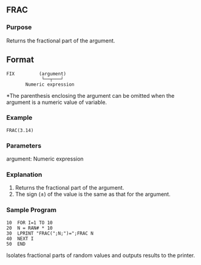 ## FRAC

### Purpose
Returns the fractional part of the argument.

## Format
```basic
FIX         (argument)
             └──┬───┘ 
       Numeric expression
```
*The parenthesis enclosing the argument can be omitted when the argument
is a numeric value of variable.

### Example
```basic
FRAC(3.14)
```

### Parameters
argument: Numeric expression

### Explanation
1. Returns the fractional part of the argument.
2. The sign (±) of the value is the same as that for the argument.

### Sample Program
```basic
10  FOR I=1 TO 10
20  N = RAN# * 10
30  LPRINT "FRAC(";N;")=";FRAC N
40  NEXT I
50  END
```
Isolates fractional parts of random values and outputs results to the printer.
